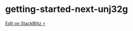 # getting-started-next-unj32g

[Edit on StackBlitz ⚡️](https://stackblitz.com/edit/getting-started-next-unj32g)